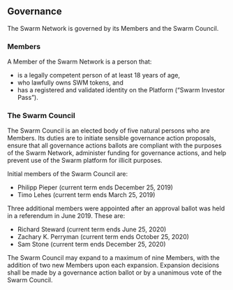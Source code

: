 ## Governance
The Swarm Network is governed by its Members and the Swarm Council.

### Members
A Member of the Swarm Network is a person that:
- is a legally competent person of at least 18 years of age,
- who lawfully owns SWM tokens, and
- has a registered and validated identity on the Platform (“Swarm Investor Pass”).
### The Swarm Council
The Swarm Council is an elected body of five natural persons who are Members. Its duties are to initiate sensible governance action proposals, ensure that all governance actions ballots are compliant with the purposes of the Swarm Network, administer funding for governance actions, and help prevent use of the Swarm platform for illicit purposes.

Initial members of the Swarm Council are:
- Philipp Pieper (current term ends December 25, 2019)
- Timo Lehes (current term ends March 25, 2019)

Three additional members were appointed after an approval ballot was held in a referendum in June 2019. These are:

- Richard Steward (current term ends June 25, 2020)
- Zachary K. Perryman  (current term ends October 25, 2020)
- Sam Stone (current term ends December 25, 2020)

The Swarm Council may expand to a maximum of nine Members, with the addition of two new Members upon each expansion.  Expansion decisions shall be made by a governance action ballot or by a unanimous vote of the Swarm Council.
